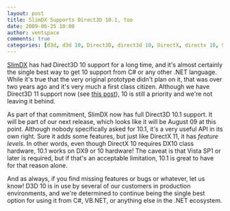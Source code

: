 ```yaml
---
layout: post
title: SlimDX Supports Direct3D 10.1, too
date: 2009-06-25 10:00
author: ventspace
comments: true
categories: [d3d, d3d 10, Direct3D, direct3d 10, DirectX, directx 10, SlimDX]
---
```

<a href="http://slimdx.org">SlimDX</a> has had Direct3D 10 support for a long time, and it's almost certainly the single best way to get 10 support from C# or any other .NET language. While it's true that the very original prototype didn't plan on it, that was over two years ago and it's very much a first class citizen. Although we have Direct3D 11 support now (see <a href="http://ventspace.wordpress.com/2009/06/09/c-and-directx-11-yes-you-can/">this post</a>), 10 is still a priority and we're not leaving it behind.

As part of that commitment, SlimDX now has full Direct3D 10.1 support. It will be part of our next release, which looks like it will be August 09 at this point. Although nobody specifically asked for 10.1, it's a very useful API in its own right. Sure it adds some features, but just like DirectX 11, it has <em>feature levels</em>. In other words, even though DirectX 10 requires DX10 class hardware, 10.1 works on DX9 or 10 hardware! The caveat is that Vista SP1 or later is required, but if that's an acceptable limitation, 10.1 is great to have for that reason alone.

And as always, if you find missing features or bugs or whatever, let us know! D3D 10 is in use by several of our customers in production environments, and we're determined to continue being the single best option for using it from C#, VB.NET, or anything else in the .NET ecosystem.
